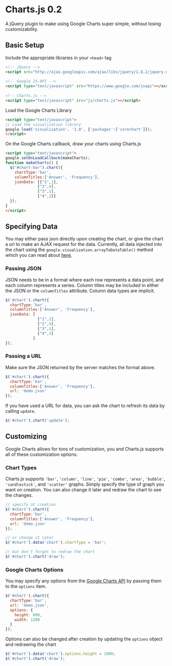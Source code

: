 # Charts.js 0.2

A jQuery plugin to make using Google Charts super simple, without losing customizability.

## Basic Setup

Include the appropriate libraries in your `<head>` tag
  
```html
<!-- jQuery -->
<script src="http://ajax.googleapis.com/ajax/libs/jquery/1.8.2/jquery.min.js"></script>
    
<!-- Google JS-API -->
<script type="text/javascript" src="https://www.google.com/jsapi"></script>
    
<!-- Charts.js -->
<script type="text/javascript" src="js/charts.js"></script>
```

Load the Google Charts Library

```html
<script type="text/javascript">
// Load the visualization library
google.load('visualization', '1.0', {'packages':['corechart']});
</script>
```

On the Google Charts callback, draw your charts using Charts.js

```html
<script type="text/javascript">
google.setOnLoadCallback(makeCharts);
function makeCharts() {
  $("#chart-bar").chart({
    chartType:'bar',
    columnTitles:['Answer', 'Frequency'],
    jsonData: [["1",1],
              ["2",4],
              ["3",1],
              ["4",3]]
  });
}
</script>
```

## Specifying Data

You may either pass json directly upon creating the chart, or give the chart a url to make an AJAX request for the data. Currently, all data injected into the chart using the `google.visualization.arrayToDataTable()` method which you can read about [here](https://google-developers.appspot.com/chart/interactive/docs/datatables_dataviews#arraytodatatable).

### Passing JSON

JSON needs to be in a format where each row represents a data point, and each column represents a series. Column titles may be included in either the JSON or the `columnTitles` attribute. Column data types are implicit.

```javascript
$('#chart').chart({
  chartType:'bar',
  columnTitles:['Answer', 'Frequency'],
  jsonData: [
              ["1",1],
              ["2",4],
              ["3",1],
              ["4",3]
            ]
});
```

### Passing a URL

Make sure the JSON returned by the server matches the format above.

```javascript
$('#chart').chart({
  chartType:'bar',
  columnTitles:['Answer', 'Frequency'],
  url: 'demo.json'
});
```

If you have used a URL for data, you can ask the chart to refresh its data by calling `update`.

```javascript
$('#chart').chart('update');
```

## Customizing

Google Charts allows for tons of customization, you and Charts.js supports all of these customization options. 

### Chart Types

Charts.js supports `'bar'`, `'column'`, `'line'`, `'pie'`, `'combo'`, `'area'`, `'bubble'`, `'candlestick'`, and `'scatter'` graphs. Simply specify the type of graph you want on creation. You can also change it later and redraw the chart to see the changes.

```javascript
// specify at creation
$('#chart').chart({
  chartType:'bar',
  columnTitles:['Answer', 'Frequency'],
  url: 'demo.json'
});

// or change it later
$('#chart').data('chart').chartType = 'bar';

// but don't forget to redraw the chart
$('#chart').chart('draw');
```

### Google Charts Options

You may specify any options from the [Google Charts API](https://google-developers.appspot.com/chart/interactive/docs/customizing_charts) by passing them to the `options` item.

```javascript
$('#chart').chart({
  chartType:'bar',
  url: 'demo.json',
  options: {
    height: 600,
    width: 1200
  }
});
```

Options can also be changed after creation by updating the `options` object and redrawing the chart

```javascript
$('#chart').data('chart').options.height = 1000;
$('#chart').chart('draw');
```